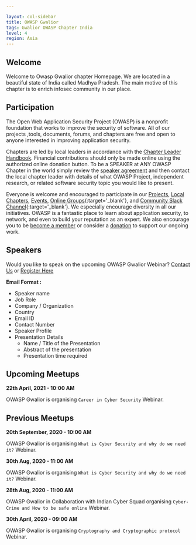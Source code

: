 ```yaml
---

layout: col-sidebar
title: OWASP Gwalior
tags: Gwalior OWASP Chapter India
level: 4
region: Asia
---
```


## Welcome 


Welcome to Owasp Gwalior chapter Homepage. We are located in a beautiful state of India called Madhya Pradesh. The main motive of this chapter is to enrich infosec community in our place.

## Participation
The Open Web Application Security Project (OWASP) is a nonprofit foundation that works to improve the security of software. All of our projects ,tools, documents, forums, and chapters are free and open to anyone interested in improving application security. 

Chapters are led by local leaders in accordance with the [Chapter Leader Handbook](/www-policy/rules-of-procedure/chapter-handbook). Financial contributions should only be made online using the authorized online donation button. To be a SPEAKER at ANY OWASP Chapter in the world simply review the [speaker agreement](/www-policy/speaker-agreement) and then contact the local chapter leader with details of what OWASP Project, independent research, or related software security topic you would like to present.

Everyone is welcome and encouraged to participate in our [Projects](/projects), [Local Chapters](/chapters), [Events](/events), [Online Groups](https://groups.google.com/a/owasp.com/){:target='_blank'}, and [Community Slack Channel](https://owasp.slack.com/){:target='_blank'}. We especially encourage diversity in all our initiatives. OWASP is a fantastic place to learn about application security, to network, and even to build your reputation as an expert. We also encourage you to be [become a member](/membership) or consider a [donation](/donate) to support our ongoing work.


## Speakers

Would you like to speak on the upcoming OWASP Gwalior Webinar? [Contact Us](mailto:sumit.ojha@owasp.org) or [Register Here](https://forms.gle/)

**Email Format :**

- Speaker name
- Job Role
- Company / Organization
- Country
- Email ID
- Contact Number
- Speaker Profile
- Presentation Details
    - Name / Title of the Presentation
    - Abstract of the presentation
    - Presentation time required
 
## Upcoming Meetups

**22th April, 2021 - 10:00 AM**

OWASP Gwalior is organising  `Career in Cyber Security` Webinar.


## Previous Meetups

**20th September, 2020 - 10:00 AM**

OWASP Gwalior is organising  `What is Cyber Security and why do we need it?` Webinar.

**30th Aug, 2020 - 11:00 AM**

OWASP Gwalior is organising  `What is Cyber Security and why do we need it?` Webinar.

**28th Aug, 2020 - 11:00 AM**

OWASP Gwalior in Collaboration with Indian Cyber Squad organising  `Cyber-Crime and How to be safe online` Webinar.

**30th April, 2020 - 09:00 AM**

OWASP Gwalior is organising  `Cryptography and Cryptographic protocol` Webinar.

